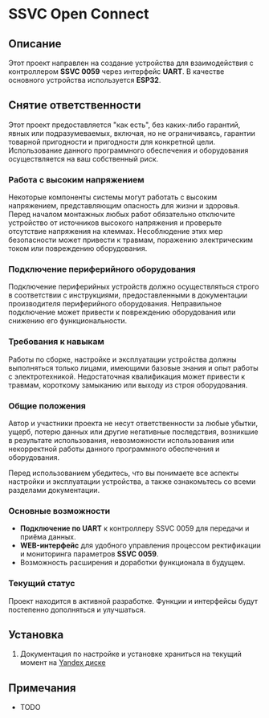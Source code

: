 # SSVC Open Connect

## Описание

Этот проект направлен на создание устройства для взаимодействия с контроллером **SSVC 0059** через интерфейс **UART**.
В качестве основного устройства используется **ESP32**.

## Снятие ответственности

Этот проект предоставляется "как есть", без каких-либо гарантий, явных или подразумеваемых, включая, но не ограничиваясь, гарантии товарной пригодности и пригодности для конкретной цели. Использование данного программного обеспечения и оборудования осуществляется на ваш собственный риск.  

### Работа с высоким напряжением  
Некоторые компоненты системы могут работать с высоким напряжением, представляющим опасность для жизни и здоровья. Перед началом монтажных любых работ обязательно отключите устройство от источников высокого напряжения и проверьте отсутствие напряжения на клеммах. Несоблюдение этих мер безопасности может привести к травмам, поражению электрическим током или повреждению оборудования.

### Подключение периферийного оборудования  
Подключение периферийных устройств должно осуществляться строго в соответствии с инструкциями, предоставленными в документации производителя периферийного оборудования. Неправильное подключение может привести к повреждению оборудования или снижению его функциональности.  

### Требования к навыкам  
Работы по сборке, настройке и эксплуатации устройства должны выполняться только лицами, имеющими базовые знания и опыт работы с электротехникой. Недостаточная квалификация может привести к травмам, короткому замыканию или выходу из строя оборудования.  

### Общие положения  
Автор и участники проекта не несут ответственности за любые убытки, ущерб, потерю данных или другие негативные последствия, возникшие в результате использования, невозможности использования или некорректной работы данного программного обеспечения и оборудования.  

Перед использованием убедитесь, что вы понимаете все аспекты настройки и эксплуатации устройства, а также ознакомьтесь со всеми разделами документации.


### Основные возможности

- **Подключение по UART** к контроллеру SSVC 0059 для передачи и приёма данных.
- **WEB-интерфейс** для удобного управления процессом ректификации и мониторинга параметров **SSVC 0059**.
- Возможность расширения и доработки функционала в будущем.

### Текущий статус

Проект находится в активной разработке. Функции и интерфейсы будут постепенно дополняться и улучшаться.

## Установка

1. Документация по настройке и установке храниться на текущий момент на [Yandex диске](https://disk.yandex.ru/d/oCTET2X-F2TFOw)

## Примечания

- TODO
